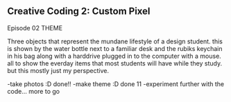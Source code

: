 ## Creative Coding 2: Custom Pixel

Episode 02 THEME

Three objects that represent the mundane lifestyle of a design student. this is shown by the water bottle next to a familiar desk and the rubiks keychain in his bag along with a harddrive plugged in to the computer with a mouse. all to show the everday items that most students will have while they study. but this mostly just my perspective.

-take photos :D done!!
-make theme :D done 11
-experiment further with the code... more to go
